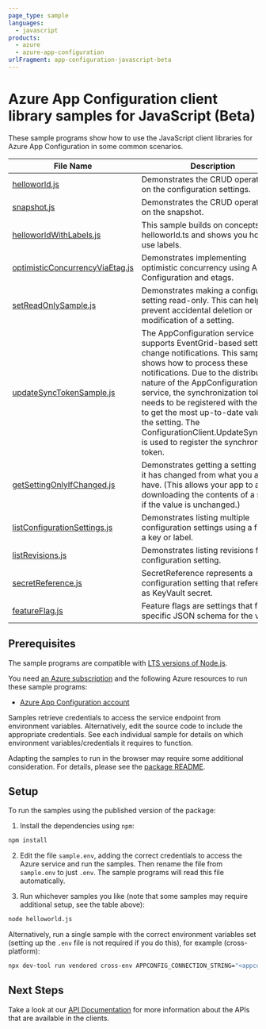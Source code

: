 ```yaml
---
page_type: sample
languages:
  - javascript
products:
  - azure
  - azure-app-configuration
urlFragment: app-configuration-javascript-beta
---
```


# Azure App Configuration client library samples for JavaScript (Beta)

These sample programs show how to use the JavaScript client libraries for Azure App Configuration in some common scenarios.

| **File Name**                                                   | **Description**                                                                                                                                                                                                                                                                                                                                                                                                   |
| --------------------------------------------------------------- | ----------------------------------------------------------------------------------------------------------------------------------------------------------------------------------------------------------------------------------------------------------------------------------------------------------------------------------------------------------------------------------------------------------------- |
| [helloworld.js][helloworld]                                     | Demonstrates the CRUD operations on the configuration settings.                                                                                                                                                                                                                                                                                                                                                   |
| [snapshot.js][snapshot]                                         | Demonstrates the CRUD operations on the snapshot.                                                                                                                                                                                                                                                                                                                                                                 |
| [helloworldWithLabels.js][helloworldwithlabels]                 | This sample builds on concepts in helloworld.ts and shows you how to use labels.                                                                                                                                                                                                                                                                                                                                  |
| [optimisticConcurrencyViaEtag.js][optimisticconcurrencyviaetag] | Demonstrates implementing optimistic concurrency using App Configuration and etags.                                                                                                                                                                                                                                                                                                                               |
| [setReadOnlySample.js][setreadonlysample]                       | Demonstrates making a configuration setting read-only. This can help prevent accidental deletion or modification of a setting.                                                                                                                                                                                                                                                                                    |
| [updateSyncTokenSample.js][updatesynctokensample]               | The AppConfiguration service supports EventGrid-based setting change notifications. This sample shows how to process these notifications. Due to the distributed nature of the AppConfiguration service, the synchronization token needs to be registered with the client to get the most up-to-date value of the setting. The ConfigurationClient.UpdateSyncToken is used to register the synchronization token. |
| [getSettingOnlyIfChanged.js][getsettingonlyifchanged]           | Demonstrates getting a setting only if it has changed from what you already have. (This allows your app to avoid downloading the contents of a setting if the value is unchanged.)                                                                                                                                                                                                                                |
| [listConfigurationSettings.js][listconfigurationsettings]       | Demonstrates listing multiple configuration settings using a filter for a key or label.                                                                                                                                                                                                                                                                                                                           |
| [listRevisions.js][listrevisions]                               | Demonstrates listing revisions for a configuration setting.                                                                                                                                                                                                                                                                                                                                                       |
| [secretReference.js][secretreference]                           | SecretReference represents a configuration setting that references as KeyVault secret.                                                                                                                                                                                                                                                                                                                            |
| [featureFlag.js][featureflag]                                   | Feature flags are settings that follow specific JSON schema for the value.                                                                                                                                                                                                                                                                                                                                        |

## Prerequisites

The sample programs are compatible with [LTS versions of Node.js](https://github.com/nodejs/release#release-schedule).

You need [an Azure subscription][freesub] and the following Azure resources to run these sample programs:

- [Azure App Configuration account][createinstance_azureappconfigurationaccount]

Samples retrieve credentials to access the service endpoint from environment variables. Alternatively, edit the source code to include the appropriate credentials. See each individual sample for details on which environment variables/credentials it requires to function.

Adapting the samples to run in the browser may require some additional consideration. For details, please see the [package README][package].

## Setup

To run the samples using the published version of the package:

1. Install the dependencies using `npm`:

```bash
npm install
```

2. Edit the file `sample.env`, adding the correct credentials to access the Azure service and run the samples. Then rename the file from `sample.env` to just `.env`. The sample programs will read this file automatically.

3. Run whichever samples you like (note that some samples may require additional setup, see the table above):

```bash
node helloworld.js
```

Alternatively, run a single sample with the correct environment variables set (setting up the `.env` file is not required if you do this), for example (cross-platform):

```bash
npx dev-tool run vendored cross-env APPCONFIG_CONNECTION_STRING="<appconfig connection string>" node helloworld.js
```

## Next Steps

Take a look at our [API Documentation][apiref] for more information about the APIs that are available in the clients.

[helloworld]: https://github.com/Azure/azure-sdk-for-js/blob/main/sdk/appconfiguration/app-configuration/samples/v1-beta/javascript/helloworld.js
[snapshot]: https://github.com/Azure/azure-sdk-for-js/blob/main/sdk/appconfiguration/app-configuration/samples/v1-beta/javascript/snapshot.js
[helloworldwithlabels]: https://github.com/Azure/azure-sdk-for-js/blob/main/sdk/appconfiguration/app-configuration/samples/v1-beta/javascript/helloworldWithLabels.js
[optimisticconcurrencyviaetag]: https://github.com/Azure/azure-sdk-for-js/blob/main/sdk/appconfiguration/app-configuration/samples/v1-beta/javascript/optimisticConcurrencyViaEtag.js
[setreadonlysample]: https://github.com/Azure/azure-sdk-for-js/blob/main/sdk/appconfiguration/app-configuration/samples/v1-beta/javascript/setReadOnlySample.js
[updatesynctokensample]: https://github.com/Azure/azure-sdk-for-js/blob/main/sdk/appconfiguration/app-configuration/samples/v1-beta/javascript/updateSyncTokenSample.js
[getsettingonlyifchanged]: https://github.com/Azure/azure-sdk-for-js/blob/main/sdk/appconfiguration/app-configuration/samples/v1-beta/javascript/getSettingOnlyIfChanged.js
[listconfigurationsettings]: https://github.com/Azure/azure-sdk-for-js/blob/main/sdk/appconfiguration/app-configuration/samples/v1-beta/javascript/listConfigurationSettings.js
[listrevisions]: https://github.com/Azure/azure-sdk-for-js/blob/main/sdk/appconfiguration/app-configuration/samples/v1-beta/javascript/listRevisions.js
[secretreference]: https://github.com/Azure/azure-sdk-for-js/blob/main/sdk/appconfiguration/app-configuration/samples/v1-beta/javascript/secretReference.js
[featureflag]: https://github.com/Azure/azure-sdk-for-js/blob/main/sdk/appconfiguration/app-configuration/samples/v1-beta/javascript/featureFlag.js
[apiref]: https://learn.microsoft.com/javascript/api/@azure/app-configuration
[freesub]: https://azure.microsoft.com/free/
[createinstance_azureappconfigurationaccount]: https://learn.microsoft.com/azure/azure-app-configuration/quickstart-aspnet-core-app?tabs=core5x#create-an-app-configuration-store
[package]: https://github.com/Azure/azure-sdk-for-js/tree/main/sdk/appconfiguration/app-configuration/README.md
